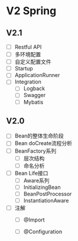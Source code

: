 # V2 Spring

## V2.1

* [ ] Restful API
* [ ] 多环境配置
* [ ] 自定义配置文件
* [ ] Startup
* [ ] ApplicationRunner
* [ ] Integration
  * [ ] Logback
  * [ ] Swagger
  * [ ] Mybatis

## V2.0

* [ ] Bean的整体生命阶段
* [ ] Bean doCreate流程分析
* [ ] BeanFactory系列
  * [ ] 层次结构
  * [ ] 命名分析
* [ ] Bean Life接口
  * [ ] Aware系列
  * [ ] InitializingBean
  * [ ] BeanPostProcessor
  * [ ] InstantiationAware
* [ ] 注解
  * [ ] @Import
  * [ ] @Configuration



